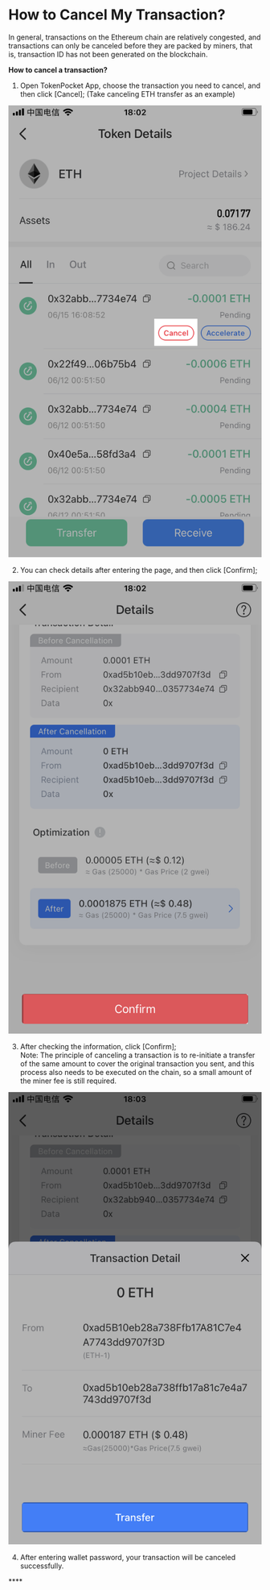 # How to Cancel My Transaction?

In general, transactions on the Ethereum chain are relatively congested, and transactions can only be canceled before they are packed by miners, that is, transaction ID has not been generated on the blockchain.

**How to cancel a transaction?**

1. Open TokenPocket App, choose the transaction you need to cancel, and then click \[Cancel\]; \(Take canceling ETH transfer as an example\)

![](../.gitbook/assets/qu-xiao-1.png)

2. You can check details after entering the page, and then click \[Confirm\];

![](../.gitbook/assets/qu-xiao-2.png)

3. After checking the information, click \[Confirm\];  
Note: The principle of canceling a transaction is to re-initiate a transfer of the same amount to cover the original transaction you sent, and this process also needs to be executed on the chain, so a small amount of the miner fee is still required.

![](../.gitbook/assets/qu-xiao-3.png)

4. After entering wallet password, your transaction will be canceled successfully.



\*\*\*\*


